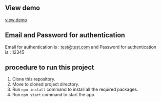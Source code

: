 ## View demo

[view demo](https://react-captcha.web.app/)

## Email and Password for authentication

Email for authentication is : test@test.com and
Password for authentication is : 12345

## procedure to run this project

1. Clone this repository.
2. Move to cloned project directory.
3. Run `npm install` command to install all the required packages.
4. Run `npm start` command to start the app.
